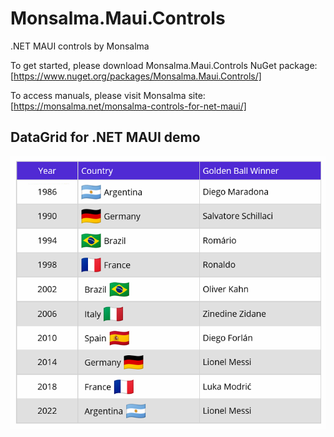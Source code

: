 # Monsalma.Maui.Controls
.NET MAUI controls by Monsalma

To get started, please download Monsalma.Maui.Controls NuGet package:
[https://www.nuget.org/packages/Monsalma.Maui.Controls/]

To access manuals, please visit Monsalma site:
[https://monsalma.net/monsalma-controls-for-net-maui/]

## DataGrid for .NET MAUI demo

![Monsalma DataGrid for .NET MAUI](https://raw.githubusercontent.com/Monsalma/Monsalma.Maui.Controls/main/Images/v010001_DataGrid_WorldCupWinners.png)
